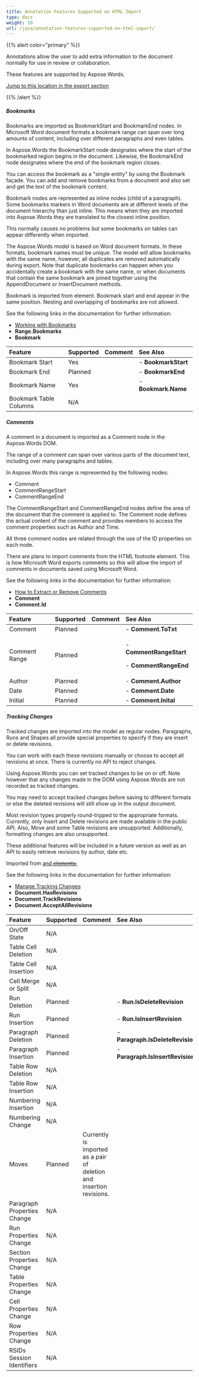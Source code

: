 ```yaml
---
title: Annotation Features Supported on HTML Import
type: docs
weight: 10
url: /java/annotation-features-supported-on-html-import/
---
```


{{% alert color="primary" %}} 

Annotations allow the user to add extra information to the document normally for use in review or collaboration.

These features are supported by Aspose.Words.

[Jump to this location in the export section](/words/java/annotation-features-supported-on-html-export/)

{{% /alert %}} 
##### **Bookmarks**
Bookmarks are imported as BookmarkStart and BookmarkEnd nodes. In Microsoft Word document formats a bookmark range can span over long amounts of content, including over different paragraphs and even tables.

In Aspose.Words the BookmarkStart node designates where the start of the bookmarked region begins in the document. Likewise, the BookmarkEnd node designates where the end of the bookmark region closes.

You can access the bookmark as a "single entity" by using the Bookmark façade. You can add and remove bookmarks from a document and also set and get the text of the bookmark content.

Bookmark nodes are represented as inline nodes (child of a paragraph). Some bookmarks markers in Word documents are at different levels of the document hierarchy than just inline. This means when they are imported into Aspose.Words they are translated to the closest inline position.

This normally causes no problems but some bookmarks on tables can appear differently when imported.

The Aspose.Words model is based on Word document formats. In these formats, bookmark names must be unique. The model will allow bookmarks with the same name, however, all duplicates are removed automatically during export. Note that duplicate bookmarks can happen when you accidentally create a bookmark with the same name, or when documents that contain the same bookmark are joined together using the AppendDocument or InsertDocument methods.

Bookmark is imported from <a> element. Bookmark start and end appear in the same position. Nesting and overlapping of bookmarks are not allowed.

See the following links in the documentation for further information:

- [Working with Bookmarks](/words/java/working-with-bookmarks/)
- **Range.Bookmarks**
- **Bookmark**

|**Feature**|**Supported**|**Comment**|**See Also**|
| :- | :- | :- | :- |
|Bookmark Start|Yes| |- **BookmarkStart**|
|Bookmark End|Planned| |- **BookmarkEnd**|
|Bookmark Name|Yes| |- **Bookmark.Name**|
|Bookmark Table Columns|N/A| | |

##### **Comments**
A comment in a document is imported as a Comment node in the Aspose.Words DOM.

The range of a comment can span over various parts of the document text, including over many paragraphs and tables.

In Aspose.Words this range is represented by the following nodes:

- Comment
- CommentRangeStart
- CommentRangeEnd

The CommentRangeStart and CommentRangeEnd nodes define the area of the document that the comment is applied to. The Comment node defines the actual content of the comment and provides members to access the comment properties such as Author and Time.

All three comment nodes are related through the use of the ID properties on each node.

There are plans to import comments from the HTML footnote element. This is how Microsoft Word exports comments so this will allow the import of comments in documents saved using Microsoft Word.

See the following links in the documentation for further information:

- [How to Extract or Remove Comments](/words/java/working-with-comments/#workingwithcomments-howtoextractorremovecomments)
- **Comment**
- **Comment.Id**

|**Feature**|**Supported**|**Comment**|**See Also**|
| :- | :- | :- | :- |
|Comment|Planned| |- **Comment.ToTxt**|
|Comment Range|Planned| |<p>- **CommentRangeStart**</p><p>- **CommentRangeEnd**</p>|
|Author|Planned| |- **Comment.Author**|
|Date|Planned| |- **Comment.Date**|
|Initial|Planned| |- **Comment.Inital**|

##### **Tracking Changes**
Tracked changes are imported into the model as regular nodes. Paragraphs, Runs and Shapes all provide special properties to specify if they are insert or delete revisions.

You can work with each these revisions manually or choose to accept all revisions at once. There is currently no API to reject changes.

Using Aspose.Words you can set tracked changes to be on or off. Note however that any changes made in the DOM using Aspose.Words are not recorded as tracked changes.

You may need to accept tracked changes before saving to different formats or else the deleted revisions will still show up in the output document.

Most revision types properly round-tripped to the appropriate formats. Currently, only Insert and Delete revisions are made available in the public API. Also, Move and some Table revisions are unsupported. Additionally, formatting changes are also unsupported.

These additional features will be included in a future version as well as an API to easily retrieve revisions by author, date etc.

Imported from <ins> and <del> elements.

See the following links in the documentation for further information:

- [Manage Tracking Changes](/words/java/working-with-document/#workingwithdocument-managetrackingchanges)
- **Document.HasRevisions**
- **Document.TrackRevisions**
- **Document.AcceptAllRevisions**

|**Feature**|**Supported**|**Comment**|**See Also**|
| :- | :- | :- | :- |
|On/Off State|N/A| | |
|Table Cell Deletion|N/A| | |
|Table Cell Insertion|N/A| | |
|Cell Merge or Split|N/A| | |
|Run Deletion|Planned| |- **Run.IsDeleteRevision**|
|Run Insertion|Planned| |- **Run.IsInsertRevision**|
|Paragraph Deletion|Planned| |- **Paragraph.IsDeleteRevision**|
|Paragraph Insertion|Planned| |- **Paragraph.IsInsertRevision**|
|Table Row Deletion|N/A| | |
|Table Row Insertion|N/A| | |
|Numbering Insertion|N/A| | |
|Numbering Change|N/A| | |
|Moves|Planned|Currently is imported as a pair of deletion and insertion revisions.| |
|Paragraph Properties Change|N/A| | |
|Run Properties Change|N/A| | |
|Section Properties Change|N/A| | |
|Table Properties Change|N/A| | |
|Cell Properties Change|N/A| | |
|Row Properties Change|N/A| | |
|RSIDs Session Identifiers|N/A| | |

